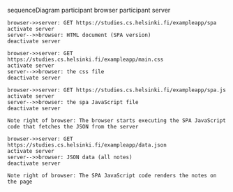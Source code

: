 sequenceDiagram
    participant browser
    participant server

    browser->>server: GET https://studies.cs.helsinki.fi/exampleapp/spa
    activate server
    server-->>browser: HTML document (SPA version)
    deactivate server

    browser->>server: GET https://studies.cs.helsinki.fi/exampleapp/main.css
    activate server
    server-->>browser: the css file
    deactivate server

    browser->>server: GET https://studies.cs.helsinki.fi/exampleapp/spa.js
    activate server
    server-->>browser: the spa JavaScript file
    deactivate server

    Note right of browser: The browser starts executing the SPA JavaScript code that fetches the JSON from the server

    browser->>server: GET https://studies.cs.helsinki.fi/exampleapp/data.json
    activate server
    server-->>browser: JSON data (all notes)
    deactivate server

    Note right of browser: The SPA JavaScript code renders the notes on the page
